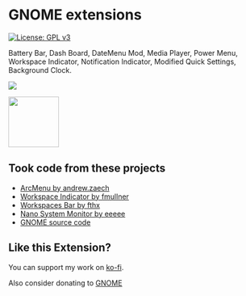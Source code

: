 # GNOME extensions
[![License: GPL v3](https://img.shields.io/badge/License-GPL%20v3-blue.svg)](https://www.gnu.org/licenses/gpl-3.0)

Battery Bar, Dash Board, DateMenu Mod, Media Player, Power Menu, Workspace Indicator, Notification Indicator, Modified Quick Settings, Background Clock.

<img src="https://github.com/Aylur/gnome-extensions/blob/main/data/screenshot.png">

[<img src="https://github.com/Aylur/gnome-extensions/blob/main/data/get-it-on-ego.svg" height="100">](https://extensions.gnome.org/extension/5338/aylurs-widgets/)

## Took code from these projects
* [ArcMenu by andrew.zaech](https://extensions.gnome.org/extension/3628/arcmenu/)
* [Workspace Indicator by fmullner](https://extensions.gnome.org/extension/21/workspace-indicator/)
* [Workspaces Bar by fthx](https://extensions.gnome.org/extension/3851/workspaces-bar/)
* [Nano System Monitor by eeeee](https://extensions.gnome.org/extension/5037/nano-system-monitor/)
* [GNOME source code](https://gitlab.gnome.org/GNOME/gnome-shell/-/tree/main/js/ui)

## Like this Extension?

You can support my work on [ko-fi](https://ko-fi.com/aylur).

Also consider donating to [GNOME](https://www.gnome.org/support-gnome/donate/)



